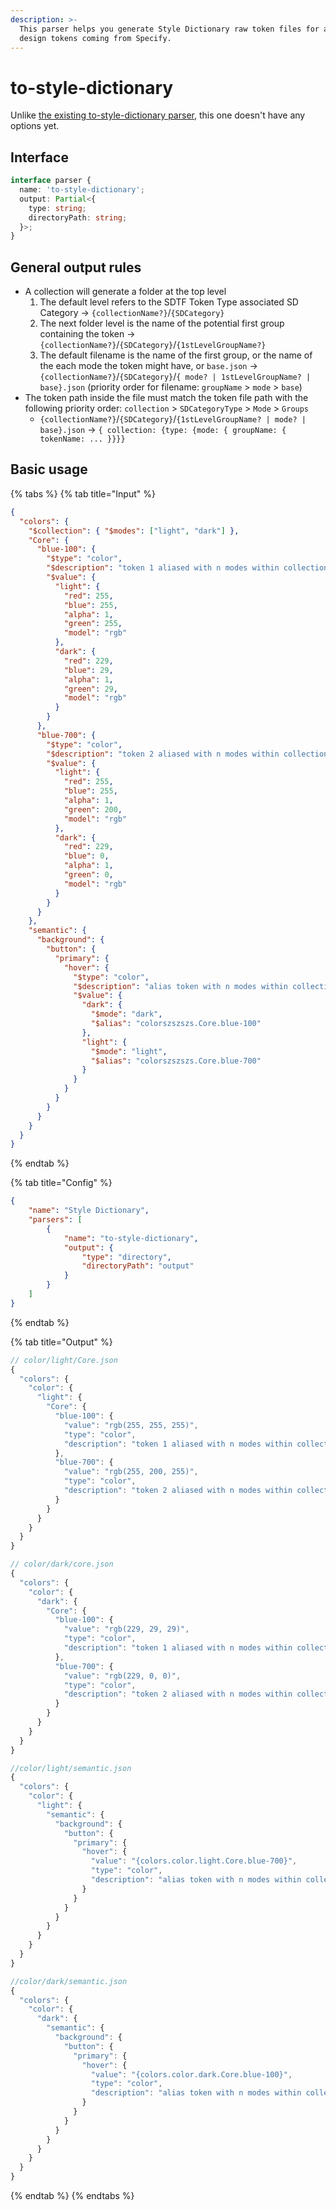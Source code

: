 ```yaml
---
description: >-
  This parser helps you generate Style Dictionary raw token files for all your
  design tokens coming from Specify.
---
```


# to-style-dictionary

Unlike [the existing to-style-dictionary parser](https://github.com/Specifyapp/parsers/blob/master/parsers/to-style-dictionary), this one doesn't have any options yet.

## Interface

```typescript
interface parser {
  name: 'to-style-dictionary';
  output: Partial<{
    type: string;
    directoryPath: string;
  }>;
}
```

## General output rules

* A collection will generate a folder at the top level
  1. The default level refers to the SDTF Token Type associated SD Category → `{collectionName?}`/`{SDCategory}`
  2. The next folder level is the name of the potential first group containing the token → `{collectionName?}`/`{SDCategory}`/`{1stLevelGroupName?}`
  3. The default filename is the name of the first group, or the name of the each mode the token might have, or `base.json` → `{collectionName?}`/`{SDCategory}`/`{ mode? | 1stLevelGroupName? | base}.json` (priority order for filename: `groupName` > `mode` > `base`)
* The token path inside the file must match the token file path with the following priority order: `collection` > `SDCategoryType` > `Mode` > `Groups`
  * `{collectionName?}`/`{SDCategory}`/`{1stLevelGroupName? | mode? | base}.json` → `{ collection: {type: {mode: { groupName: { tokenName: ... }}}}`

## Basic usage

{% tabs %}
{% tab title="Input" %}
```json
{
  "colors": {
    "$collection": { "$modes": ["light", "dark"] },
    "Core": {
      "blue-100": {
        "$type": "color",
        "$description": "token 1 aliased with n modes within collection within n groups",
        "$value": {
          "light": {
            "red": 255,
            "blue": 255,
            "alpha": 1,
            "green": 255,
            "model": "rgb"
          },
          "dark": {
            "red": 229,
            "blue": 29,
            "alpha": 1,
            "green": 29,
            "model": "rgb"
          }
        }
      },
      "blue-700": {
        "$type": "color",
        "$description": "token 2 aliased with n modes within collection within n groups",
        "$value": {
          "light": {
            "red": 255,
            "blue": 255,
            "alpha": 1,
            "green": 200,
            "model": "rgb"
          },
          "dark": {
            "red": 229,
            "blue": 0,
            "alpha": 1,
            "green": 0,
            "model": "rgb"
          }
        }
      }
    },
    "semantic": {
      "background": {
        "button": {
          "primary": {
            "hover": {
              "$type": "color",
              "$description": "alias token with n modes within collection within n groups",
              "$value": {
                "dark": {
                  "$mode": "dark",
                  "$alias": "colorszszszs.Core.blue-100"
                },
                "light": {
                  "$mode": "light",
                  "$alias": "colorszszszs.Core.blue-700"
                }
              }
            }
          }
        }
      }
    }  
  }
}

```
{% endtab %}

{% tab title="Config" %}
```json
{
    "name": "Style Dictionary",
    "parsers": [
        {
            "name": "to-style-dictionary",
            "output": {
                "type": "directory",
                "directoryPath": "output"
            }
        }
    ]
}
```
{% endtab %}

{% tab title="Output" %}
```javascript
// color/light/Core.json
{
  "colors": {
    "color": {
      "light": {
        "Core": {
          "blue-100": {
            "value": "rgb(255, 255, 255)",
            "type": "color",
            "description": "token 1 aliased with n modes within collection within n groups"
          },
          "blue-700": {
            "value": "rgb(255, 200, 255)",
            "type": "color",
            "description": "token 2 aliased with n modes within collection within n groups"
          }
        }
      }
    }
  }
}

// color/dark/core.json
{
  "colors": {
    "color": {
      "dark": {
        "Core": {
          "blue-100": {
            "value": "rgb(229, 29, 29)",
            "type": "color",
            "description": "token 1 aliased with n modes within collection within n groups"
          },
          "blue-700": {
            "value": "rgb(229, 0, 0)",
            "type": "color",
            "description": "token 2 aliased with n modes within collection within n groups"
          }
        }
      }
    }
  }
}

//color/light/semantic.json
{
  "colors": {
    "color": {
      "light": {
        "semantic": {
          "background": {
            "button": {
              "primary": {
                "hover": {
                  "value": "{colors.color.light.Core.blue-700}",
                  "type": "color",
                  "description": "alias token with n modes within collection within n groups"
                }
              }
            }
          }
        }
      }
    }
  }
}

//color/dark/semantic.json
{
  "colors": {
    "color": {
      "dark": {
        "semantic": {
          "background": {
            "button": {
              "primary": {
                "hover": {
                  "value": "{colors.color.dark.Core.blue-100}",
                  "type": "color",
                  "description": "alias token with n modes within collection within n groups"
                }
              }
            }
          }
        }
      }
    }
  }
}
```
{% endtab %}
{% endtabs %}
